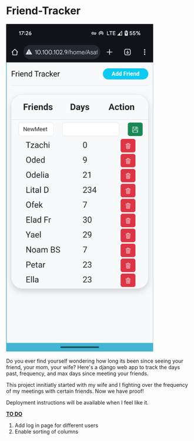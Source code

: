 ﻿# Friend-Tracker


<img src="/assets/FriendTracker.png" width="400" />

Do you ever find yourself wondering how long its been since seeing your friend, your mom, your wife?
Here's a django web app to track the days past, frequency, and max days since meeting your friends.

This project innitiatly started with my wife and I fighting over the frequency of my meetings with certain friends.
Now we have proof! 

Deployment instructions will be available when I feel like it.

<ins> **TO DO** </ins>
1. Add log in page for different users
2. Enable sorting of columns
